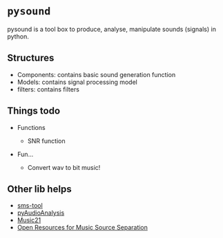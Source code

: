 # `pysound` 

pysound is a tool box to produce, analyse, manipulate sounds (signals) in python. 
## Structures

- Components: contains basic sound generation function
- Models: contains signal processing model
- filters: contains filters

## Things todo

- Functions
  * SNR function

- Fun...
  * Convert wav to bit music!

## Other lib helps

- [sms-tool](https://github.com/MTG/sms-tools)
- [pyAudioAnalysis](https://github.com/tyiannak/pyAudioAnalysis)
- [Music21](https://github.com/cuthbertLab/music21)
- [Open Resources for Music Source Separation](https://sigsep.github.io/)
